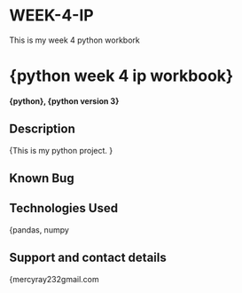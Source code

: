 # WEEK-4-IP
This is my week 4 python workbork
# {python week 4 ip workbook}
#### {python}, {python version 3}
## Description
{This is my python project. }
## Known Bug
## Technologies Used
{pandas, numpy
## Support and contact details
{mercyray232gmail.com
  
